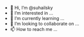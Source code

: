 - 👋 Hi, I’m @suhailsky
- 👀 I’m interested in ...
- 🌱 I’m currently learning ...
- 💞️ I’m looking to collaborate on ...
- 📫 How to reach me ...

<!---
suhailsky/suhailsky is a ✨ special ✨ repository because its `README.md` (this file) appears on your GitHub profile.
You can click the Preview link to take a look at your changes.
--->
